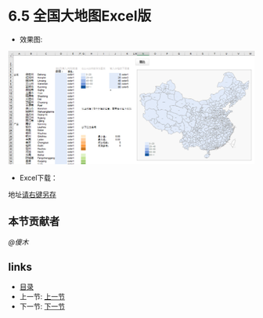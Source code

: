 # 6.5 全国大地图Excel版
- 效果图:

![](images/6.5.1.jpg)

- Excel下载：

地址[请右键另存](src/6.5.2.xls)

## 本节贡献者
*@傻木*

## links
  * [目录](<preface.md>)
  * 上一节: [上一节](<06.4.md>)
  * 下一节: [下一节](<06.6.md>)
